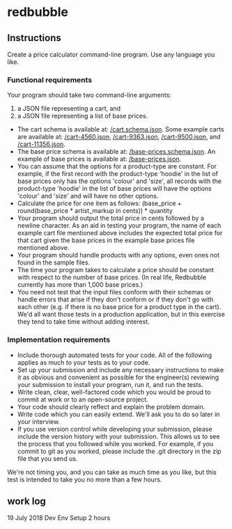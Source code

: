 # redbubble

## Instructions
Create a price calculator command-line program. Use any language you like.

### Functional requirements
Your program should take two command-line arguments:
1. a JSON file representing a cart, and
2. a JSON file representing a list of base prices.
* The cart schema is available at: [/cart.schema.json](https://take-home-test.herokuapp.com/cart.schema.json). Some example carts are available at: [/cart-4560.json](https://take-home-test.herokuapp.com/cart-4560.json), [/cart-9363.json](https://take-home-test.herokuapp.com/cart-9363.json), [/cart-9500.json](https://take-home-test.herokuapp.com/cart-9500.json), and [/cart-11356.json](https://take-home-test.herokuapp.com/cart-11356.json). 
* The base price schema is available at: [/base-prices.schema.json](https://take-home-test.herokuapp.com/base-prices.schema.json). An example of base prices is available at: [/base-prices.json](https://take-home-test.herokuapp.com/base-prices.json).
* You can assume that the options for a product-type are constant. 
For example, if the first record with the product-type 'hoodie' in the list of base prices only has the options 'colour' and 'size', all records with the product-type 'hoodie' in the list of base prices will have the options 'colour' and 'size' and will have no other options.
* Calculate the price for one item as follows: (base_price + round(base_price * artist_markup in cents)) * quantity
* Your program should output the total price in cents followed by a newline character. 
As an aid in testing your program, the name of each example cart file mentioned above includes the expected total price for that cart given the base prices in the example base prices file mentioned above.
* Your program should handle products with any options, even ones not found in the sample files.
* The time your program takes to calculate a price should be constant with respect to the number of base prices. (In real life, Redbubble currently has more than 1,000 base prices.)
* You need not test that the input files conform with their schemas or handle errors that arise if they don't conform or if they don't go with each other (e.g. if there is no base price for a product type in the cart). We'd all want those tests in a production application, but in this exercise they tend to take time without adding interest.

### Implementation requirements
* Include thorough automated tests for your code. All of the following applies as much to your tests as to your code.
* Set up your submission and include any necessary instructions to make it as obvious and convenient as possible for the engineer(s) reviewing your submission to install your program, run it, and run the tests.
* Write clean, clear, well-factored code which you would be proud to commit at work or to an open-source project.
* Your code should clearly reflect and explain the problem domain.
* Write code which you can easily extend. We'll ask you to do so later in your interview.
* If you use version control while developing your submission, please include the version history with your submission. This allows us to see the process that you followed while you worked. For example, if you commit to git as you worked, please include the .git directory in the zip file that you send us.

We're not timing you, and you can take as much time as you like, but this test is intended to take you no more than a few hours.

## work log
19 July 2018 Dev Env Setup 2 hours